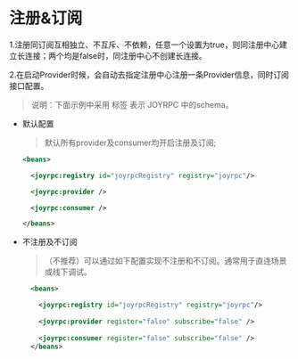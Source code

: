 注册&订阅
==

1.注册同订阅互相独立、不互斥、不依赖，任意一个设置为true，则同注册中心建立长连接；两个均是false时，同注册中心不创建长连接。

2.在启动Provider时候，会自动去指定注册中心注册一条Provider信息，同时订阅接口配置。

>说明：下面示例中采用  **<beans />** 标签 表示 JOYRPC 中的schema。

- 默认配置

  >默认所有provider及consumer均开启注册及订阅; 

  ```xml
  <beans>

    <joyrpc:registry id="joyrpcRegistry" registry="joyrpc"/>
  
    <joyrpc:provider />
  
    <joyrpc:consumer />
  
  </beans>
  
  ```

- 不注册及不订阅

  >（不推荐）可以通过如下配置实现不注册和不订阅。通常用于直连场景或线下调试。

  ```xml
    <beans>
  
      <joyrpc:registry id="joyrpcRegistry" registry="joyrpc"/>
    
      <joyrpc:provider register="false" subscribe="false" />
    
      <joyrpc:consumer register="false" subscribe="false" />
    </beans>
  ```
